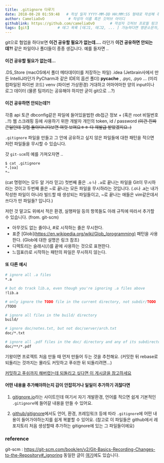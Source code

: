 ```yaml
---
title: .gitignore 다루기
date: 2018-08-28 01:59:48   # 작성 일자 YYYY-MM-DD HH:MM:SS 형태로 작성해 주세요
author: CameliaOvO           # 작성자 이름 혹은 깃허브 아이디
githublink: https://github.com/cameliaOvO       # 작성자 깃허브 프로필 링크 (ex. https://github.com/CameliaOvO)
tags: [git]             # 태그 목록 [태그1, 태그2, ... ] 가능하다면 영문소문자, 숫자, 하이픈으로만 ..
---
```


 git으로 협업을 하다보면 **이건 공유할 필요가 없는데....** 라던가 **이건 공유하면 안되는데?!** 같은 파일이나 폴더들이 종종 생깁니다. 예를 들자면 ..


#### 이건 공유할 필요가 없는데...
.DS_Store (macOS에서 폴더 메타데이터를 저장하는 파일)
.idea (Jetbrain사에서 만든 IntelliJ라던가 PyCharm과 같은 IDE의 옵션 폴더)
__pycache__ , .pyc, .pyo ... (미리 컴파일된 파이썬 코드)
venv (파이썬 가상환경)
거대하고 어마어마한 양의 input이나 로그 데이터 (물론 팀끼리는 공유해야 하지만 굳이 git으로 ...?)

#### 이건 공유하면 안되는데?!
각종 api 토큰
dbconfig같은 파일에 들어있을법한 db접근 정보 + (혹은 root 비밀번호 ..!!)
웹 스크래핑 등에 사용하기 위한 개발자 개인의 token, id / password ~~(이건 진짜 큰일인데 깃헙 돌아다니다보면 여럿 보여요ㅎㅎ 다 재발급 받았겠지요..)~~


 `.gitignore` 파일을 만들고 그 안에 공유하고 싶지 않은 파일들에 대한 패턴을 적으면 저런 파일들을 무시할 수 있습니다.

갓 `git-scm`의 예를 가져오자면 ..

```bash
$ cat .gitignore
*.[oa]
*~
 ```

 (cat 명령어는 모두 알 거라 믿고) 첫번째 줄은 `.o` 나 `.a`로 끝나는 파일을 Git이 무시하라는 것이고 두번째 줄은 ~로 끝나는 모든 파일을 무시하라는 것입니다. (.o나 .a는 내가 작성한 파일이 아니라 빌드할 때 생성되는 파일들이고, ~로 끝나는 애들은 vim같은데서 쓰다가 만 파일들? 입니다.)

 저런 것 말고도 위에서 적은 환경, 실행파일 등의 항목들도 아래 규칙에 따라서 추가할 수 있습니다. (from. git-scm)

* 아무것도 없는 줄이나, #로 시작하는 줄은 무시한다.
* 표준 [Glob](https://en.wikipedia.org/wiki/Glob_(programming) 패턴을 사용한다. (Glob에 대한 설명은 링크 참조)
* 디렉토리는 슬래시(/)를 끝에 사용하는 것으로 표현한다.
* 느낌표(!)로 시작하는 패턴의 파일은 무시하지 않는다.

#### 또 다른 예시
```bash
# ignore all .a files
*.a

# but do track lib.a, even though you're ignoring .a files above
!lib.a

# only ignore the TODO file in the current directory, not subdir/TODO
/TODO

# ignore all files in the build/ directory
build/

# ignore doc/notes.txt, but not doc/server/arch.txt
doc/*.txt

# ignore all .pdf files in the doc/ directory and any of its subdirectories
doc/**/*.pdf
```

기왕이면 프로젝트 처음 만들 때 먼저 만들어 두는 것을 추천해요. (커밋한 뒤 rebase로 되돌리는 것까지는 몰라도 커밋하고 푸쉬한 뒤 되돌리려면...)

[커밋하고 푸쉬까지 해버렸는데 되돌리고 싶다면 이 게시글을 참고하세요](https://cameliaovo.github.io/2018/02/27/Removing-sensitive-data-from-a-repository/)


#### 어떤 내용을 추가해야하는지 감이 안잡히거나 일일이 추가하기 귀찮다면 
1. [gitignore.io](https://www.gitignore.io/)라는 사이트인데 여기서 자기 개발환경, 언어를 적으면 쉽게 기본적인 `.gitignore`에 들어갈 내용을 만들 수 있어요.

1. [github/gitignore](https://github.com/github/gitignore)에서도 언어, 환경, 프레임워크 등에 따라  `.gitignore`에 어떤 내용이 들어가야하는지를 쉽게 복붙할 수 있어요. (참고로 이 파일들은 github에서 레포지토리 처음 생성할때 추가하는 gitignore에 있는 그 파일들이에요)

### reference

git-scm : https://git-scm.com/book/en/v2/Git-Basics-Recording-Changes-to-the-Repository#_ignoring
동일한 글이 [여기](https://cameliaovo.github.io/2018/08/27/Deal-with-gitignore/)에도 있습니다.
